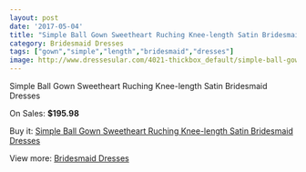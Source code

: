 ```yaml
---
layout: post
date: '2017-05-04'
title: "Simple Ball Gown Sweetheart Ruching Knee-length Satin Bridesmaid Dresses"
category: Bridesmaid Dresses
tags: ["gown","simple","length","bridesmaid","dresses"]
image: http://www.dressesular.com/4021-thickbox_default/simple-ball-gown-sweetheart-ruching-knee-length-satin-bridesmaid-dresses.jpg
---
```

Simple Ball Gown Sweetheart Ruching Knee-length Satin Bridesmaid Dresses

On Sales: **$195.98**
<a href="https://www.dressesular.com/bridesmaid-dresses/1724-simple-ball-gown-sweetheart-ruching-knee-length-satin-bridesmaid-dresses.html"><amp-img layout="responsive" width="600" height="600" src="//www.dressesular.com/4021-thickbox_default/simple-ball-gown-sweetheart-ruching-knee-length-satin-bridesmaid-dresses.jpg" alt="Simple Ball Gown Sweetheart Ruching Knee-length Satin Bridesmaid Dresses 0" /></a>

Buy it: [Simple Ball Gown Sweetheart Ruching Knee-length Satin Bridesmaid Dresses](https://www.dressesular.com/bridesmaid-dresses/1724-simple-ball-gown-sweetheart-ruching-knee-length-satin-bridesmaid-dresses.html "Simple Ball Gown Sweetheart Ruching Knee-length Satin Bridesmaid Dresses")

View more: [Bridesmaid Dresses](https://www.dressesular.com/4-bridesmaid-dresses "Bridesmaid Dresses")